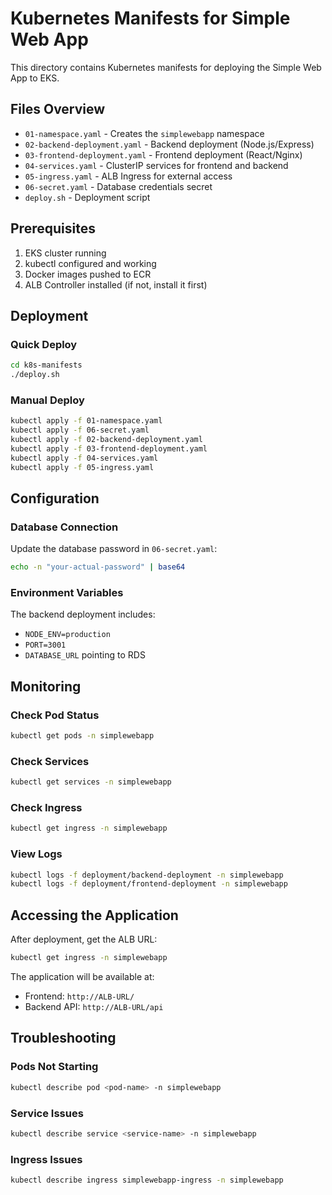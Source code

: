 # Kubernetes Manifests for Simple Web App

This directory contains Kubernetes manifests for deploying the Simple Web App to EKS.

## Files Overview

- `01-namespace.yaml` - Creates the `simplewebapp` namespace
- `02-backend-deployment.yaml` - Backend deployment (Node.js/Express)
- `03-frontend-deployment.yaml` - Frontend deployment (React/Nginx)
- `04-services.yaml` - ClusterIP services for frontend and backend
- `05-ingress.yaml` - ALB Ingress for external access
- `06-secret.yaml` - Database credentials secret
- `deploy.sh` - Deployment script

## Prerequisites

1. EKS cluster running
2. kubectl configured and working
3. Docker images pushed to ECR
4. ALB Controller installed (if not, install it first)

## Deployment

### Quick Deploy
```bash
cd k8s-manifests
./deploy.sh
```

### Manual Deploy
```bash
kubectl apply -f 01-namespace.yaml
kubectl apply -f 06-secret.yaml
kubectl apply -f 02-backend-deployment.yaml
kubectl apply -f 03-frontend-deployment.yaml
kubectl apply -f 04-services.yaml
kubectl apply -f 05-ingress.yaml
```

## Configuration

### Database Connection
Update the database password in `06-secret.yaml`:
```bash
echo -n "your-actual-password" | base64
```

### Environment Variables
The backend deployment includes:
- `NODE_ENV=production`
- `PORT=3001`
- `DATABASE_URL` pointing to RDS

## Monitoring

### Check Pod Status
```bash
kubectl get pods -n simplewebapp
```

### Check Services
```bash
kubectl get services -n simplewebapp
```

### Check Ingress
```bash
kubectl get ingress -n simplewebapp
```

### View Logs
```bash
kubectl logs -f deployment/backend-deployment -n simplewebapp
kubectl logs -f deployment/frontend-deployment -n simplewebapp
```

## Accessing the Application

After deployment, get the ALB URL:
```bash
kubectl get ingress -n simplewebapp
```

The application will be available at:
- Frontend: `http://ALB-URL/`
- Backend API: `http://ALB-URL/api`

## Troubleshooting

### Pods Not Starting
```bash
kubectl describe pod <pod-name> -n simplewebapp
```

### Service Issues
```bash
kubectl describe service <service-name> -n simplewebapp
```

### Ingress Issues
```bash
kubectl describe ingress simplewebapp-ingress -n simplewebapp
```
